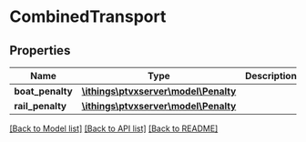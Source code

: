 # CombinedTransport

## Properties
Name | Type | Description | Notes
------------ | ------------- | ------------- | -------------
**boat_penalty** | [**\ithings\ptvxserver\model\Penalty**](Penalty.md) |  | [optional] 
**rail_penalty** | [**\ithings\ptvxserver\model\Penalty**](Penalty.md) |  | [optional] 

[[Back to Model list]](../../README.md#documentation-for-models) [[Back to API list]](../../README.md#documentation-for-api-endpoints) [[Back to README]](../../README.md)

